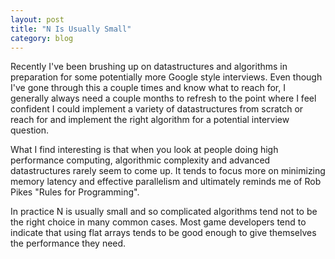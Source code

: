 ```yaml
---
layout: post
title: "N Is Usually Small"
category: blog
---
```


Recently I've been brushing up on datastructures and algorithms in preparation for some potentially more Google style interviews. Even though I've gone through this a couple times and know what to reach for, I generally always need a couple months to refresh to the point where I feel confident I could implement a variety of datastructures from scratch or reach for and implement the right algorithm for a potential interview question.

What I find interesting is that when you look at people doing high performance computing, algorithmic complexity and advanced datastructures rarely seem to come up. It tends to focus more on minimizing memory latency and effective parallelism and ultimately reminds me of Rob Pikes "Rules for Programming".

In practice N is usually small and so complicated algorithms tend not to be the right choice in many common cases. Most game developers tend to indicate that using flat arrays tends to be good enough to give themselves the performance they need.